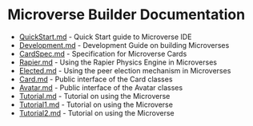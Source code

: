 # Microverse Builder Documentation

* [QuickStart.md](./QuickStart.md) - Quick Start guide to Microverse IDE
* [Development.md](./Development.md) - Development Guide on building Microverses
* [CardSpec.md](./CardSpec.md) - Specification for Microverse Cards
* [Rapier.md](./Rapier.md) - Using the Rapier Physics Engine in Microverses
* [Elected.md](./Elected.md) - Using the peer election mechanism in Microverses
* [Card.md](./Card.md) - Public interface of the Card classes
* [Avatar.md](./Avatar.md) - Public interface of the Avatar classes
* [Tutorial.md](./Tutorial.md) - Tutorial on using the Microverse
* [Tutorial1.md](./Tutorial1.md) - Tutorial on using the Microverse
* [Tutorial2.md](./Tutorial2.md) - Tutorial on using the Microverse

